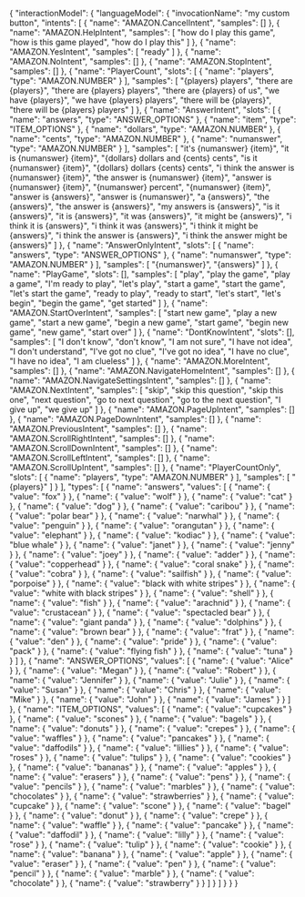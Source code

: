 {
    "interactionModel": {
        "languageModel": {
            "invocationName": "my custom button",
            "intents": [
                {
                    "name": "AMAZON.CancelIntent",
                    "samples": []
                },
                {
                    "name": "AMAZON.HelpIntent",
                    "samples": [
                        "how do I play this game",
                        "how is this game played",
                        "how do I play this"
                    ]
                },
                {
                    "name": "AMAZON.YesIntent",
                    "samples": [
                        "ready"
                    ]
                },
                {
                    "name": "AMAZON.NoIntent",
                    "samples": []
                },
                {
                    "name": "AMAZON.StopIntent",
                    "samples": []
                },
                {
                    "name": "PlayerCount",
                    "slots": [
                        {
                            "name": "players",
                            "type": "AMAZON.NUMBER"
                        }
                    ],
                    "samples": [
                        "{players} players",
                        "there are {players}",
                        "there are {players} players",
                        "there are {players} of us",
                        "we have {players}",
                        "we have {players} players",
                        "there will be {players}",
                        "there will be {players} players"
                    ]
                },
                {
                    "name": "AnswerIntent",
                    "slots": [
                        {
                            "name": "answers",
                            "type": "ANSWER_OPTIONS"
                        },
                        {
                            "name": "item",
                            "type": "ITEM_OPTIONS"
                        },
                        {
                            "name": "dollars",
                            "type": "AMAZON.NUMBER"
                        },
                        {
                            "name": "cents",
                            "type": "AMAZON.NUMBER"
                        },
                        {
                            "name": "numanswer",
                            "type": "AMAZON.NUMBER"
                        }
                    ],
                    "samples": [
                        "it's {numanswer} {item}",
                        "it is {numanswer} {item}",
                        "{dollars} dollars and {cents} cents",
                        "is it {numanswer} {item}",
                        "{dollars} dollars {cents} cents",
                        "i think the answer is {numanswer} {item}",
                        "the answer is {numanswer} {item}",
                        "answer is {numanswer} {item}",
                        "{numanswer} percent",
                        "{numanswer} {item}",
                        "answer is {answers}",
                        "answer is {numanswer}",
                        "a {answers}",
                        "the {answers}",
                        "the answer is {answers}",
                        "my answers is {answers}",
                        "is it {answers}",
                        "it is {answers}",
                        "it was {answers}",
                        "it might be {answers}",
                        "i think it is {answers}",
                        "i think it was {answers}",
                        "i think it might be {answers}",
                        "i think the answer is {answers}",
                        "i think the answer might be {answers}"
                    ]
                },
                {
                    "name": "AnswerOnlyIntent",
                    "slots": [
                        {
                            "name": "answers",
                            "type": "ANSWER_OPTIONS"
                        },
                        {
                            "name": "numanswer",
                            "type": "AMAZON.NUMBER"
                        }
                    ],
                    "samples": [
                        "{numanswer}",
                        "{answers}"
                    ]
                },
                {
                    "name": "PlayGame",
                    "slots": [],
                    "samples": [
                        "play",
                        "play the game",
                        "play a game",
                        "I'm ready to play",
                        "let's play",
                        "start a game",
                        "start the game",
                        "let's start the game",
                        "ready to play",
                        "ready to start",
                        "let's start",
                        "let's begin",
                        "begin the game",
                        "get started"
                    ]
                },
                {
                    "name": "AMAZON.StartOverIntent",
                    "samples": [
                        "start new game",
                        "play a new game",
                        "start a new game",
                        "begin a new game",
                        "start game",
                        "begin new game",
                        "new game",
                        "start over"
                    ]
                },
                {
                    "name": "DontKnowIntent",
                    "slots": [],
                    "samples": [
                        "I don't know",
                        "don't know",
                        "I am not sure",
                        "I have not idea",
                        "I don't understand",
                        "I've got no clue",
                        "I've got no idea",
                        "I have no clue",
                        "I have no idea",
                        "I am clueless"
                    ]
                },
                {
                    "name": "AMAZON.MoreIntent",
                    "samples": []
                },
                {
                    "name": "AMAZON.NavigateHomeIntent",
                    "samples": []
                },
                {
                    "name": "AMAZON.NavigateSettingsIntent",
                    "samples": []
                },
                {
                    "name": "AMAZON.NextIntent",
                    "samples": [
                        "skip",
                        "skip this question",
                        "skip this one",
                        "next question",
                        "go to next question",
                        "go to the next question",
                        "I give up",
                        "we give up"
                    ]
                },
                {
                    "name": "AMAZON.PageUpIntent",
                    "samples": []
                },
                {
                    "name": "AMAZON.PageDownIntent",
                    "samples": []
                },
                {
                    "name": "AMAZON.PreviousIntent",
                    "samples": []
                },
                {
                    "name": "AMAZON.ScrollRightIntent",
                    "samples": []
                },
                {
                    "name": "AMAZON.ScrollDownIntent",
                    "samples": []
                },
                {
                    "name": "AMAZON.ScrollLeftIntent",
                    "samples": []
                },
                {
                    "name": "AMAZON.ScrollUpIntent",
                    "samples": []
                },
                {
                    "name": "PlayerCountOnly",
                    "slots": [
                        {
                            "name": "players",
                            "type": "AMAZON.NUMBER"
                        }
                    ],
                    "samples": [
                        "{players}"
                    ]
                }
            ],
            "types": [
                {
                    "name": "answers",
                    "values": [
                        {
                            "name": {
                                "value": "fox"
                            }
                        },
                        {
                            "name": {
                                "value": "wolf"
                            }
                        },
                        {
                            "name": {
                                "value": "cat"
                            }
                        },
                        {
                            "name": {
                                "value": "dog"
                            }
                        },
                        {
                            "name": {
                                "value": "caribou"
                            }
                        },
                        {
                            "name": {
                                "value": "polar bear"
                            }
                        },
                        {
                            "name": {
                                "value": "narwhal"
                            }
                        },
                        {
                            "name": {
                                "value": "penguin"
                            }
                        },
                        {
                            "name": {
                                "value": "orangutan"
                            }
                        },
                        {
                            "name": {
                                "value": "elephant"
                            }
                        },
                        {
                            "name": {
                                "value": "kodiac"
                            }
                        },
                        {
                            "name": {
                                "value": "blue whale"
                            }
                        },
                        {
                            "name": {
                                "value": "janet"
                            }
                        },
                        {
                            "name": {
                                "value": "jenny"
                            }
                        },
                        {
                            "name": {
                                "value": "joey"
                            }
                        },
                        {
                            "name": {
                                "value": "adder"
                            }
                        },
                        {
                            "name": {
                                "value": "copperhead"
                            }
                        },
                        {
                            "name": {
                                "value": "coral snake"
                            }
                        },
                        {
                            "name": {
                                "value": "cobra"
                            }
                        },
                        {
                            "name": {
                                "value": "sailfish"
                            }
                        },
                        {
                            "name": {
                                "value": "porpoise"
                            }
                        },
                        {
                            "name": {
                                "value": "black with white stripes"
                            }
                        },
                        {
                            "name": {
                                "value": "white with black stripes"
                            }
                        },
                        {
                            "name": {
                                "value": "shell"
                            }
                        },
                        {
                            "name": {
                                "value": "fish"
                            }
                        },
                        {
                            "name": {
                                "value": "arachnid"
                            }
                        },
                        {
                            "name": {
                                "value": "crustacean"
                            }
                        },
                        {
                            "name": {
                                "value": "spectacled bear"
                            }
                        },
                        {
                            "name": {
                                "value": "giant panda"
                            }
                        },
                        {
                            "name": {
                                "value": "dolphins"
                            }
                        },
                        {
                            "name": {
                                "value": "brown bear"
                            }
                        },
                        {
                            "name": {
                                "value": "frat"
                            }
                        },
                        {
                            "name": {
                                "value": "den"
                            }
                        },
                        {
                            "name": {
                                "value": "pride"
                            }
                        },
                        {
                            "name": {
                                "value": "pack"
                            }
                        },
                        {
                            "name": {
                                "value": "flying fish"
                            }
                        },
                        {
                            "name": {
                                "value": "tuna"
                            }
                        }
                    ]
                },
                {
                    "name": "ANSWER_OPTIONS",
                    "values": [
                        {
                            "name": {
                                "value": "Alice"
                            }
                        },
                        {
                            "name": {
                                "value": "Megan"
                            }
                        },
                        {
                            "name": {
                                "value": "Robert"
                            }
                        },
                        {
                            "name": {
                                "value": "Jennifer"
                            }
                        },
                        {
                            "name": {
                                "value": "Julie"
                            }
                        },
                        {
                            "name": {
                                "value": "Susan"
                            }
                        },
                        {
                            "name": {
                                "value": "Chris"
                            }
                        },
                        {
                            "name": {
                                "value": "Mike"
                            }
                        },
                        {
                            "name": {
                                "value": "John"
                            }
                        },
                        {
                            "name": {
                                "value": "James"
                            }
                        }
                    ]
                },
                {
                    "name": "ITEM_OPTIONS",
                    "values": [
                        {
                            "name": {
                                "value": "cupcakes"
                            }
                        },
                        {
                            "name": {
                                "value": "scones"
                            }
                        },
                        {
                            "name": {
                                "value": "bagels"
                            }
                        },
                        {
                            "name": {
                                "value": "donuts"
                            }
                        },
                        {
                            "name": {
                                "value": "crepes"
                            }
                        },
                        {
                            "name": {
                                "value": "waffles"
                            }
                        },
                        {
                            "name": {
                                "value": "pancakes"
                            }
                        },
                        {
                            "name": {
                                "value": "daffodils"
                            }
                        },
                        {
                            "name": {
                                "value": "lillies"
                            }
                        },
                        {
                            "name": {
                                "value": "roses"
                            }
                        },
                        {
                            "name": {
                                "value": "tulips"
                            }
                        },
                        {
                            "name": {
                                "value": "cookies"
                            }
                        },
                        {
                            "name": {
                                "value": "bananas"
                            }
                        },
                        {
                            "name": {
                                "value": "apples"
                            }
                        },
                        {
                            "name": {
                                "value": "erasers"
                            }
                        },
                        {
                            "name": {
                                "value": "pens"
                            }
                        },
                        {
                            "name": {
                                "value": "pencils"
                            }
                        },
                        {
                            "name": {
                                "value": "marbles"
                            }
                        },
                        {
                            "name": {
                                "value": "chocolates"
                            }
                        },
                        {
                            "name": {
                                "value": "strawberries"
                            }
                        },
                        {
                            "name": {
                                "value": "cupcake"
                            }
                        },
                        {
                            "name": {
                                "value": "scone"
                            }
                        },
                        {
                            "name": {
                                "value": "bagel"
                            }
                        },
                        {
                            "name": {
                                "value": "donut"
                            }
                        },
                        {
                            "name": {
                                "value": "crepe"
                            }
                        },
                        {
                            "name": {
                                "value": "waffle"
                            }
                        },
                        {
                            "name": {
                                "value": "pancake"
                            }
                        },
                        {
                            "name": {
                                "value": "daffodil"
                            }
                        },
                        {
                            "name": {
                                "value": "lilly"
                            }
                        },
                        {
                            "name": {
                                "value": "rose"
                            }
                        },
                        {
                            "name": {
                                "value": "tulip"
                            }
                        },
                        {
                            "name": {
                                "value": "cookie"
                            }
                        },
                        {
                            "name": {
                                "value": "banana"
                            }
                        },
                        {
                            "name": {
                                "value": "apple"
                            }
                        },
                        {
                            "name": {
                                "value": "eraser"
                            }
                        },
                        {
                            "name": {
                                "value": "pen"
                            }
                        },
                        {
                            "name": {
                                "value": "pencil"
                            }
                        },
                        {
                            "name": {
                                "value": "marble"
                            }
                        },
                        {
                            "name": {
                                "value": "chocolate"
                            }
                        },
                        {
                            "name": {
                                "value": "strawberry"
                            }
                        }
                    ]
                }
            ]
        }
    }
}
